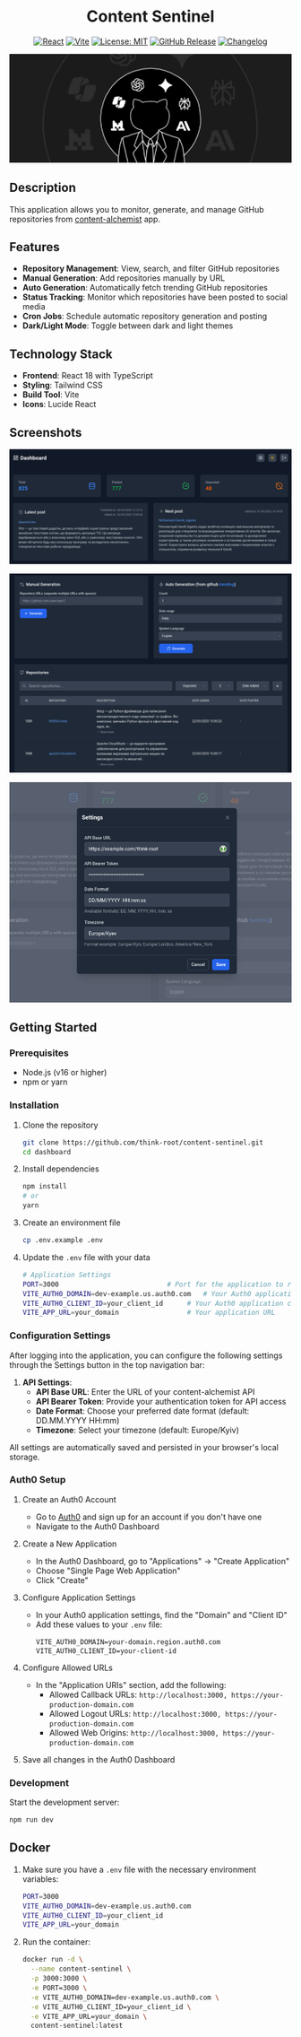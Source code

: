 <h1 align="center">Content Sentinel</h1>

<div align="center">

[![React](https://img.shields.io/badge/React-18.3.1-61DAFB?style=flat-square&logo=react)](https://reactjs.org/)
[![Vite](https://img.shields.io/badge/Vite-6.2.2-646CFF?style=flat-square&logo=vite)](https://vitejs.dev/)
[![License: MIT](https://img.shields.io/badge/License-MIT-yellow.svg)](https://opensource.org/licenses/MIT)
[![GitHub Release](https://img.shields.io/github/v/release/think-root/content-sentinel?style=flat-square)](https://github.com/think-root/content-sentinel/releases)
[![Changelog](https://img.shields.io/badge/changelog-view-blue?style=flat-square)](https://github.com/think-root/content-sentinel/blob/main/CHANGELOG.md)

<img src="assets/baner.png" alt="baner">

</div>

## Description

This application allows you to monitor, generate, and manage GitHub repositories from [content-alchemist](https://github.com/think-root/content-alchemist) app.

## Features

- **Repository Management**: View, search, and filter GitHub repositories
- **Manual Generation**: Add repositories manually by URL
- **Auto Generation**: Automatically fetch trending GitHub repositories
- **Status Tracking**: Monitor which repositories have been posted to social media
- **Cron Jobs**: Schedule automatic repository generation and posting
- **Dark/Light Mode**: Toggle between dark and light themes

## Technology Stack

- **Frontend**: React 18 with TypeScript
- **Styling**: Tailwind CSS
- **Build Tool**: Vite
- **Icons**: Lucide React

## Screenshots

![alt text](assets/screenshot0.png)

![alt text](assets/screenshot1.png)

![alt text](assets/screenshot2.png)


## Getting Started

### Prerequisites

- Node.js (v16 or higher)
- npm or yarn

### Installation

1. Clone the repository
   ```bash
   git clone https://github.com/think-root/content-sentinel.git
   cd dashboard
   ```

2. Install dependencies
   ```bash
   npm install
   # or
   yarn
   ```

3. Create an environment file
   ```bash
   cp .env.example .env
   ```

4. Update the `.env` file with your data
   ```bash
   # Application Settings
   PORT=3000                           # Port for the application to run on
   VITE_AUTH0_DOMAIN=dev-example.us.auth0.com   # Your Auth0 application domain
   VITE_AUTH0_CLIENT_ID=your_client_id      # Your Auth0 application client ID
   VITE_APP_URL=your_domain                 # Your application URL
   ```

### Configuration Settings

After logging into the application, you can configure the following settings through the Settings button in the top navigation bar:

1. **API Settings**:
   - **API Base URL**: Enter the URL of your content-alchemist API
   - **API Bearer Token**: Provide your authentication token for API access
   - **Date Format**: Choose your preferred date format (default: DD.MM.YYYY HH:mm)
   - **Timezone**: Select your timezone (default: Europe/Kyiv)

All settings are automatically saved and persisted in your browser's local storage.

### Auth0 Setup

1. Create an Auth0 Account
   - Go to [Auth0](https://auth0.com/) and sign up for an account if you don't have one
   - Navigate to the Auth0 Dashboard

2. Create a New Application
   - In the Auth0 Dashboard, go to "Applications" → "Create Application"
   - Choose "Single Page Web Application"
   - Click "Create"

3. Configure Application Settings
   - In your Auth0 application settings, find the "Domain" and "Client ID"
   - Add these values to your `.env` file:
     ```
     VITE_AUTH0_DOMAIN=your-domain.region.auth0.com
     VITE_AUTH0_CLIENT_ID=your-client-id
     ```

4. Configure Allowed URLs
   - In the "Application URIs" section, add the following:
     - Allowed Callback URLs: `http://localhost:3000, https://your-production-domain.com`
     - Allowed Logout URLs: `http://localhost:3000, https://your-production-domain.com`
     - Allowed Web Origins: `http://localhost:3000, https://your-production-domain.com`

5. Save all changes in the Auth0 Dashboard

### Development

Start the development server:

```bash
npm run dev
```

## Docker

1. Make sure you have a `.env` file with the necessary environment variables:
   ```bash
   PORT=3000
   VITE_AUTH0_DOMAIN=dev-example.us.auth0.com
   VITE_AUTH0_CLIENT_ID=your_client_id
   VITE_APP_URL=your_domain
   ```

2. Run the container:
   ```bash
   docker run -d \
     --name content-sentinel \
     -p 3000:3000 \
     -e PORT=3000 \
     -e VITE_AUTH0_DOMAIN=dev-example.us.auth0.com \
     -e VITE_AUTH0_CLIENT_ID=your_client_id \
     -e VITE_APP_URL=your_domain \
     content-sentinel:latest
   ```